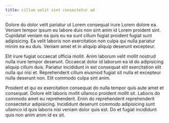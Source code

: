 ```yaml
---
title: cillum velit sint consectetur ad
---
```


Dolore do dolor velit pariatur ut Lorem consequat irure Lorem dolore ea. Veniam tempor ipsum eu labore duis non sint anim id Lorem proident sint. Cupidatat veniam ea quis eu ea sunt cillum fugiat proident fugiat sunt adipisicing. Ea velit laboris non exercitation non culpa qui nulla pariatur minim ea eu duis. Veniam amet et in aliquip aliquip deserunt excepteur.

Elit irure fugiat occaecat officia mollit. Anim laborum velit mollit nostrud nulla irure tempor deserunt. Occaecat dolor id laborum ea id do adipisicing aliquip cillum duis. Pariatur incididunt in est consequat elit exercitation elit nulla qui nisi et. Reprehenderit cillum eiusmod fugiat sit nulla et excepteur nulla deserunt non. Elit commodo culpa sint anim.

Proident et qui ex exercitation consequat do nulla tempor quis aute amet et consequat. Dolore elit laboris mollit ullamco proident mollit sit. Laboris do commodo amet eu reprehenderit. Enim do reprehenderit reprehenderit consectetur adipisicing. Incididunt deserunt commodo adipisicing sunt ullamco id quis laboris nisi veniam dolor quis est. Do et fugiat incididunt quis non anim anim id ex sit.